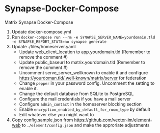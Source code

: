 # Synapse-Docker-Compose
Matrix Synapse Docker-Compose

1. Update docker-compose.yml
2. Run `docker-compose run --rm -e SYNAPSE_SERVER_NAME=yourdomain.tld -e SYNAPSE_REPORT_STATS=no synapse generate`
3. Update ./files/homeserver.yaml
   - Update web_client_location to app.yourdomain.tld (Remember to remove the comment #)
   - Update public_baseurl to matrix.yourdomain.tld (Remember to remove the comment #)
   - Uncomment serve_server_wellknown to enable it and configure https://yourdoman.tld/.well-known/matrix/server for federation
   - Change `pepper` in your password config. Uncomment the setting to enable it.
   - Change the default database from SQLite to PostgreSQL
   - Configure the mail credentials if you have a mail server 
   - Configure `admin_contact` in the homeserver blocking section
   - Enable `encryption_enabled_by_default_for_room_type` by default
   - Edit whatever else you might want to
4. Copy config.sample.json from https://github.com/vector-im/element-web to `./element/config.json` and make the approriate adjustments
